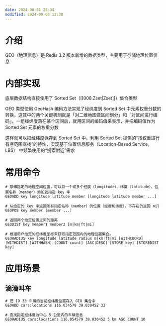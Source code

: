 ```yaml
---
date: 2024-08-31 23:34
modified: 2024-09-03 13:38
---
```


# 介绍

GEO（地理信息）是 Redis 3.2 版本新增的数据类型，主要用于存储地理位置信息

# 内部实现

底层数据结构直接使用了 Sorted Set（[[008.Zset|Zset]]）集合类型

GEO 类型使用 GeoHash 编码方法实现了经纬度到 Sorted Set 中元素权重分数的转换，这其中的两个关键机制就是「对二维地图做区间划分」和「对区间进行编码」。一组经纬度落在某个区间后，就用区间的编码值来表示，并把编码值作为 Sorted Set 元素的权重分数

这样就可以把经纬度保存到 Sorted Set 中，利用 Sorted Set 提供的“按权重进行有序范围查找”的特性，实现基于位置信息服务（Location-Based Service，LBS） 中频繁使用的“搜索附近”需求

# 常用命令

```shell
# 存储指定的地理空间位置，可以将一个或多个经度（longitude）、纬度（latitude）、位置名称（member）添加到指定 key 中
GEOADD key longitude latitude member [longitude latitude member ...]

# 从给定的 key 中返回所有指定名称（member）的位置（经度和纬度），不存在的返回 nil
GEOPOS key member [member ...]

# 返回两个给定位置之间的距离
GEODIST key member1 member2 [m|km|ft|mi]

# 根据用户给定的经纬度坐标来获取指定范围内的地理位置集合。
GEORADIUS key longitude latitude radius m|km|ft|mi [WITHCOORD] [WITHDIST] [WITHHASH] [COUNT count] [ASC|DESC] [STORE key] [STOREDIST key]
```

# 应用场景

## 滴滴叫车

```shell
# 把 ID 33 车辆的当前经纬度位置存入 GEO 集合中
GEOADD cars:locations 116.034579 39.030452 33

# 查找指定经纬度为中心 5 公里内的车辆信息
GEORADIUS cars:locations 116.054579 39.030452 5 km ASC COUNT 10
```
